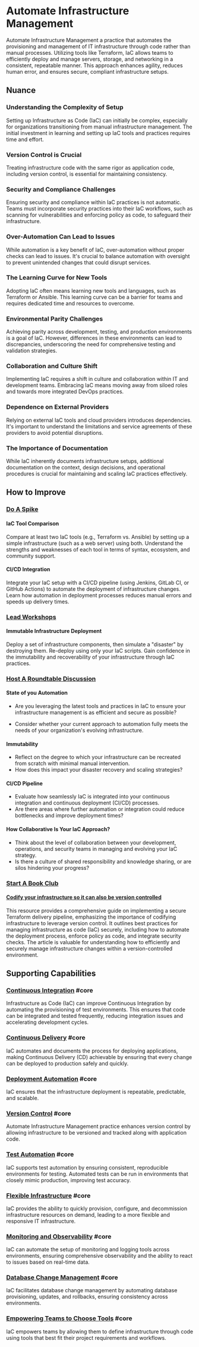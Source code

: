 # Automate Infrastructure Management

Automate Infrastructure Management a practice that automates the provisioning and management of IT infrastructure through code rather than manual processes.
Utilizing tools like Terraform, IaC allows teams to efficiently deploy and manage servers, storage, and networking in a consistent, repeatable manner.
This approach enhances agility, reduces human error, and ensures secure, compliant infrastructure setups.

## Nuance

### Understanding the Complexity of Setup
Setting up Infrastructure as Code (IaC) can initially be complex, especially for organizations transitioning from manual infrastructure management.
The initial investment in learning and setting up IaC tools and practices requires time and effort.

### Version Control is Crucial
Treating infrastructure code with the same rigor as application code, including version control, is essential for maintaining consistency.

### Security and Compliance Challenges
Ensuring security and compliance within IaC practices is not automatic. Teams must incorporate security practices into their IaC workflows, such as scanning for vulnerabilities and enforcing policy as code, to safeguard their infrastructure.

### Over-Automation Can Lead to Issues
While automation is a key benefit of IaC, over-automation without proper checks can lead to issues. It's crucial to balance automation with oversight to prevent unintended changes that could disrupt services.

### The Learning Curve for New Tools
Adopting IaC often means learning new tools and languages, such as Terraform or Ansible. This learning curve can be a barrier for teams and requires dedicated time and resources to overcome.

### Environmental Parity Challenges
Achieving parity across development, testing, and production environments is a goal of IaC. However, differences in these environments can lead to discrepancies, underscoring the need for comprehensive testing and validation strategies.

### Collaboration and Culture Shift
Implementing IaC requires a shift in culture and collaboration within IT and development teams. Embracing IaC means moving away from siloed roles and towards more integrated DevOps practices.

### Dependence on External Providers
Relying on external IaC tools and cloud providers introduces dependencies. It's important to understand the limitations and service agreements of these providers to avoid potential disruptions.

### The Importance of Documentation
While IaC inherently documents infrastructure setups, additional documentation on the context, design decisions, and operational procedures is crucial for maintaining and scaling IaC practices effectively.

## How to Improve

### [Do A Spike](/practices/do-a-spike.md)

#### IaC Tool Comparison

Compare at least two IaC tools (e.g., Terraform vs. Ansible) by setting up a simple infrastructure (such as a web server) using both. Understand the strengths and weaknesses of each tool in terms of syntax, ecosystem, and community support.

#### CI/CD Integration

Integrate your IaC setup with a CI/CD pipeline (using Jenkins, GitLab CI, or GitHub Actions) to automate the deployment of infrastructure changes.
Learn how automation in deployment processes reduces manual errors and speeds up delivery times.

### [Lead Workshops](/practices/lead-workshops.md)

#### Immutable Infrastructure Deployment

Deploy a set of infrastructure components, then simulate a "disaster" by destroying them. Re-deploy using only your IaC scripts. Gain confidence in the immutability and recoverability of your infrastructure through IaC practices.

### [Host A Roundtable Discussion](/practices/host-a-roundtable-discussion.md)

####  State of you Automation

* Are you leveraging the latest tools and practices in IaC to ensure your infrastructure management is as efficient and secure as possible?

* Consider whether your current approach to automation fully meets the needs of your organization's evolving infrastructure.

#### Immutability

* Reflect on the degree to which your infrastructure can be recreated from scratch with minimal manual intervention.
* How does this impact your disaster recovery and scaling strategies?

#### CI/CD Pipeline

* Evaluate how seamlessly IaC is integrated into your continuous integration and continuous deployment (CI/CD) processes.
* Are there areas where further automation or integration could reduce bottlenecks and improve deployment times?


#### How Collaborative Is Your IaC Approach?

* Think about the level of collaboration between your development, operations, and security teams in managing and evolving your IaC strategy.
* Is there a culture of shared responsibility and knowledge sharing, or are silos hindering your progress?

### [Start A Book Club](/practices/start-a-book-club.md)

#### [Codify your infrastructure so it can also be version controlled](https://dzone.com/articles/secure-terraform-delivery-pipeline-best-practices)

This resource provides a comprehensive guide on implementing a secure Terraform delivery pipeline, emphasizing the importance of codifying infrastructure to leverage version control. It outlines best practices for managing infrastructure as code (IaC) securely, including how to automate the deployment process, enforce policy as code, and integrate security checks. The article is valuable for understanding how to efficiently and securely manage infrastructure changes within a version-controlled environment.

## Supporting Capabilities

### [Continuous Integration](https://dora.dev/devops-capabilities/technical/continuous-integration/) #core
Infrastructure as Code (IaC) can improve Continuous Integration by automating the provisioning of test environments. This ensures that code can be integrated and tested frequently, reducing integration issues and accelerating development cycles.

### [Continuous Delivery](https://dora.dev/devops-capabilities/technical/continuous-delivery/) #core
IaC automates and documents the process for deploying applications, making Continuous Delivery (CD) achievable by ensuring that every change can be deployed to production safely and quickly.

### [Deployment Automation](https://dora.dev/devops-capabilities/technical/deployment-automation/) #core
IaC ensures that the infrastructure deployment is repeatable, predictable, and scalable.

### [Version Control](https://dora.dev/devops-capabilities/technical/version-control/) #core
Automate Infrastructure Management practice enhances version control by allowing infrastructure to be versioned and tracked along with application code.

### [Test Automation](https://dora.dev/devops-capabilities/technical/test-automation/) #core
IaC supports test automation by ensuring consistent, reproducible environments for testing.
Automated tests can be run in environments that closely mimic production, improving test accuracy.

### [Flexible Infrastructure](https://dora.dev/devops-capabilities/technical/flexible-infrastructure/) #core
IaC provides the ability to quickly provision, configure, and decommission infrastructure resources on demand, leading to a more flexible and responsive IT infrastructure.

### [Monitoring and Observability](https://dora.dev/devops-capabilities/technical/monitoring-and-observability/) #core
IaC can automate the setup of monitoring and logging tools across environments, ensuring comprehensive observability and the ability to react to issues based on real-time data.

### [Database Change Management](https://dora.dev/devops-capabilities/technical/database-change-management/) #core
IaC facilitates database change management by automating database provisioning, updates, and rollbacks, ensuring consistency across environments.

### [Empowering Teams to Choose Tools](https://dora.dev/devops-capabilities/technical/teams-empowered-to-choose-tools/) #core
IaC empowers teams by allowing them to define infrastructure through code using tools that best fit their project requirements and workflows.
